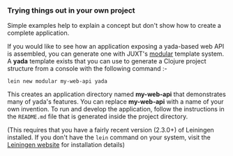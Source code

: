 ### Trying things out in your own project

Simple examples help to explain a concept but don't show how to create a
complete application.

If you would like to see how an application exposing a yada-based web
API is assembled, you can generate one with JUXT's
[modular](https://github.com/juxt/modular) template system. A __yada__ template exists that you can use to generate a Clojure project structure from a console with the following command :-

```shell
lein new modular my-web-api yada
```

This creates an application directory named __my-web-api__ that
demonstrates many of yada's features. You can replace __my-web-api__
with a name of your own invention. To run and develop the application,
follow the instructions in the `README.md` file that is generated inside
the project directory.

(This requires that you have a fairly recent version (2.3.0+) of Leiningen installed. If you don't have the `lein` command on your system, visit the [Leiningen website](http://leiningen.org) for installation details)
